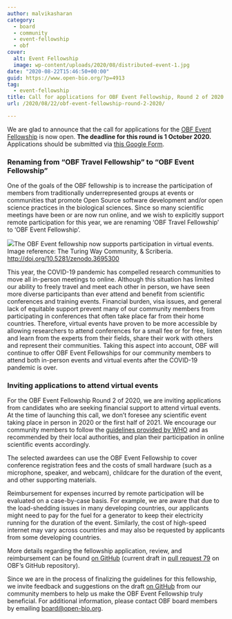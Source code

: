 ```yaml
---
author: malvikasharan
category:
  - board
  - community
  - event-fellowship
  - obf
cover:
  alt: Event Fellowship
  image: wp-content/uploads/2020/08/distributed-event-1.jpg
date: "2020-08-22T15:46:50+00:00"
guid: https://www.open-bio.org/?p=4913
tag:
  - event-fellowship
title: Call for applications for OBF Event Fellowship, Round 2 of 2020
url: /2020/08/22/obf-event-fellowship-round-2-2020/

---
```

We are glad to announce that the call for applications for the [OBF Event Fellowship](wp/event-awards) is now open. **The deadline for this round is 1 October 2020.** Applications should be submitted via [this Google Form](https://forms.gle/aDZbZGcDWKWe3ocy7).

### **Renaming from “OBF Travel Fellowship” to “OBF Event Fellowship”**

One of the goals of the OBF fellowship is to increase the participation of members from traditionally underrepresented groups at events or communities that promote Open Source software development and/or open science practices in the biological sciences. Since so many scientific meetings have been or are now run online, and we wish to explicitly support remote participation for this year, we are renaming ‘OBF Travel Fellowship’ to ‘OBF Event Fellowship’.

![](wp/wp-content/uploads/2020/08/distributed-event-1.jpg)The OBF Event fellowship now supports participation in virtual events. Image reference: The Turing Way Community, & Scriberia. http://doi.org/10.5281/zenodo.3695300

This year, the COVID-19 pandemic has compelled research communities to move all in-person meetings to online. Although this situation has limited our ability to freely travel and meet each other in person, we have seen more diverse participants than ever attend and benefit from scientific conferences and training events. Financial burden, visa issues, and general lack of equitable support prevent many of our community members from participating in conferences that often take place far from their home countries. Therefore, virtual events have proven to be more accessible by allowing researchers to attend conferences for a small fee or for free, listen and learn from the experts from their fields, share their work with others and represent their communities. Taking this aspect into account, OBF will continue to offer OBF Event Fellowships for our community members to attend both in-person events and virtual events after the COVID-19 pandemic is over.

### **Inviting applications to attend virtual events**

For the OBF Event Fellowship Round 2 of 2020, we are inviting applications from candidates who are seeking financial support to attend virtual events. At the time of launching this call, we don’t foresee any scientific event taking place in person in 2020 or the first half of 2021. We encourage our community members to follow the [guidelines provided by WHO](https://www.who.int/emergencies/diseases/novel-coronavirus-2019/technical-guidance) and as recommended by their local authorities, and plan their participation in online scientific events accordingly.

The selected awardees can use the OBF Event Fellowship to cover conference registration fees and the costs of small hardware (such as a microphone, speaker, and webcam), childcare for the duration of the event, and other supporting materials.

Reimbursement for expenses incurred by remote participation will be evaluated on a case-by-case basis. For example, we are aware that due to the load-shedding issues in many developing countries, our applicants might need to pay for the fuel for a generator to keep their electricity running for the duration of the event. Similarly, the cost of high-speed internet may vary across countries and may also be requested by applicants from some developing countries.

More details regarding the fellowship application, review, and reimbursement can be found [on GitHub](https://github.com/OBF/obf-docs/blob/Fellowship-for-remote-events/Travel_fellowships.md) (current draft in [pull request 79](https://github.com/OBF/obf-docs/pull/79) on OBF’s GitHub repository).

Since we are in the process of finalizing the guidelines for this fellowship, we invite feedback and suggestions on the draft [on GitHub](https://github.com/OBF/obf-docs/) from our community members to help us make the OBF Event Fellowship truly beneficial. For additional information, please contact OBF board members by emailing [board@open-bio.org](mailto:board@open-bio.org).
